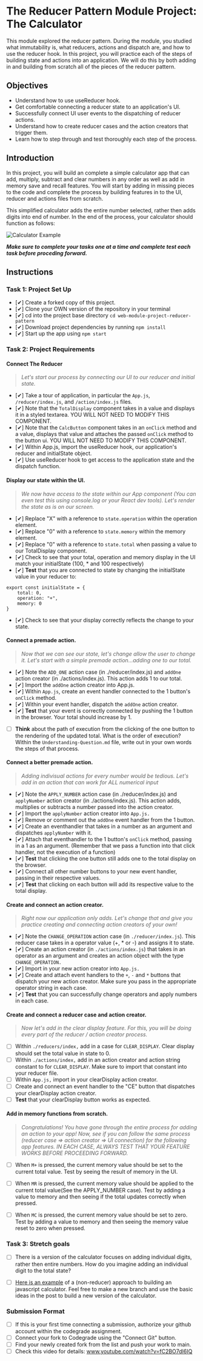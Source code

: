 # The Reducer Pattern Module Project: The Calculator

This module explored the reducer pattern. During the module, you studied what immutability is, what reducers, actions and dispatch are, and how to use the reducer hook. In this project, you will practice each of the steps of building state and actions into an application. We will do this by both adding in and building from scratch all of the pieces of the reducer pattern.

## Objectives
- Understand how to use useReducer hook.
- Get comfortable connecting a reducer state to an application's UI.
- Successfully connect UI user events to the dispatching of reducer actions.
- Understand how to create reducer cases and the action creators that trigger them.
- Learn how to step through and test thoroughly each step of the process.

## Introduction
In this project, you will build an complete a simple calculator app that can add, multiply, subtract and clear numbers in any order as well as add in memory save and recall features. You will start by adding in missing pieces to the code and complete the process by building features in to the UI, reducer and actions files from scratch.

This simplified calculator adds the entire number selected, rather then adds digits into end of number. In the end of the process, your calculator should function as follows:

![Calculator Example](project-goals.gif)

***Make sure to complete your tasks one at a time and complete test each task before proceding forward.***

## Instructions
### Task 1: Project Set Up
* [✔] Create a forked copy of this project.
* [✔] Clone your OWN version of the repository in your terminal
* [✔] cd into the project base directory `cd web-module-project-reducer-pattern`
* [✔] Download project dependencies by running `npm install`
* [✔] Start up the app using `npm start`

### Task 2: Project Requirements
#### Connect The Reducer
> *Let's start our process by connecting our UI to our reducer and initial state.*
* [✔] Take a tour of application, in particular the `App.js`, `/reducer/index.js`, and `/action/index.js` files.
* [✔] Note that the `TotalDisplay` component takes in a value and displays it in a styled textarea. YOU WILL NOT NEED TO MODIFY THIS COMPONENT.
* [✔] Note that the `CalcButton` component takes in an `onClick` method and a value, displays that value and attaches the passed `onClick` method to the button ui. YOU WILL NOT NEED TO MODIFY THIS COMPONENT.
* [✔] Within App.js, import the useReducer hook, our application's reducer and initialState object.
* [✔] Use useReducer hook to get access to the application state and the dispatch function.

#### Display our state within the UI.
> *We now have access to the state within our App component (You can even test this using console.log or your React dev tools). Let's render the state as is on our screen.*
* [✔] Replace "X" with a reference to `state.operation` within the operation element.
* [✔] Replace "0" with a reference to `state.memory` within the memory element.
* [✔] Replace "0" with a reference to `state.total` when passing a value to our TotalDisplay component.
* [✔] Check to see that your total, operation and memory display in the UI match your initialState (100, * and 100 respectively)
* [✔] **Test** that you are connected to state by changing the initialState value in your reducer to:
```
export const initialState = {
    total: 0,
    operation: "+",
    memory: 0
}
```
* [✔] Check to see that your display correctly reflects the change to your state.

#### Connect a premade action.
> *Now that we can see our state, let's change allow the user to change it. Let's start with a simple premade action...adding one to our total.*
* [✔] Note the `ADD_ONE` action case (in ./reducer/index.js) and `addOne` action creator (in ./actions/index.js). This action adds 1 to our total.
* [✔] Import the `addOne` action creator into App.js.
* [✔] Within `App.js`, create an event handler connected to the 1 button's `onClick` method.
* [✔] Within your event handler, dispatch the `addOne` action creator.
* [✔] **Test** that your event is correctly connected by pushing the 1 button in the browser. Your total should increase by 1.
* [ ] **Think** about the path of execution from the clicking of the one button to the rendering of the updated total. What is the order of execution? Within the `Understanding-Question.md` file, write out in your own words the steps of that process.


#### Connect a better premade action.
> *Adding indivisual actions for every number would be tedious. Let's add in an action that can work for ALL numerical input*
* [✔] Note the `APPLY_NUMBER` action case (in ./reducer/index.js) and `applyNumber` action creator (in ./actions/index.js). This action adds, multiplies or subtracts a number passed into the action creator.
* [✔] Import the `applyNumber` action creator into `App.js.`
* [✔] Remove or comment out the `addOne` event handler from the 1 button.
* [✔] Create an eventhandler that takes in a number as an argument and dispatches `applyNumber` with it.
* [✔] Attach that eventhandler to the 1 button's `onClick` method, passing in a 1 as an argument. (Remember that we pass a function into that click handler, not the execution of a function)
* [✔] **Test** that clicking the one button still adds one to the total display on the browser.
* [✔] Connect all other number buttons to your new event handler, passing in their respective values.
* [✔] **Test** that clicking on each button will add its respective value to the total display.

#### Create and connect an action creator.
> *Right now our application only adds. Let's change that and give you practice creating and connecting action creators of your own!*
* [✔] Note the `CHANGE_OPERATION` action case (in `./reducer/index.js`). This reducer case takes in a operator value (+, * or -) and assigns it to state.
* [✔] Create an action creator (in `./actions/index.js`) that takes in an operator as an argument and creates an action object with the type `CHANGE_OPERATION.`
* [✔] Import in your new action creator into `App.js.`
* [✔] Create and attach event handlers to the `+`, `-` and `*` buttons that dispatch your new action creator. Make sure you pass in the appropriate operator string in each case.
* [✔] **Test** that you can successfully change operators and apply numbers in each case.

#### Create and connect a reducer case and action creator.
> *Now let's add in the clear display feature. For this, you will be doing every part of the reducer / action creator process.*
* [ ] Within `./reducers/index,` add in a case for `CLEAR_DISPLAY`. Clear display should set the total value in state to 0.
* [ ] Within `./actions/index,` add in an action creator and action string constant to for `CLEAR_DISPLAY`. Make sure to import that constant into your reducer file.
* [ ] Within `App.js,` import in your clearDisplay action creator.
* [ ] Create and connect an event handler to the "CE" button that dispatches your clearDisplay action creator.
* [ ] **Test** that your clearDisplay button works as expected.

#### Add in memory functions from scratch.
> *Congratulations! You have gone through the entire process for adding an action to your app! Now, see if you can follow the same process (reducer case => action creator => UI connection) for the following app features. IN EACH CASE, ALWAYS TEST THAT YOUR FEATURE WORKS BEFORE PROCEEDING FORWARD.*

* [ ] When `M+` is pressed, the current memory value should be set to the current total value. Test by seeing the result of memory in the UI.
* [ ] When `MR` is pressed, the current memory value should be applied to the current total value(See the APPLY_NUMBER case). Test by adding a value to memory and then seeing if the total updates correctly when pressed.
* [ ] When `MC` is pressed, the current memory value should be set to zero. Test by adding a value to memory and then seeing the memory value reset to zero when pressed.


### Task 3: Stretch goals
- [ ] There is a version of the calculator focuses on adding individual digits, rather then entire numbers. How do you imagine adding an individual digit to the total state?
- [ ] [Here is an example](https://freshman.tech/calculator/) of a (non-reducer) approach to building an javascript calculator. Feel free to make a new branch and use the basic ideas in the post to build a new version of the calculator.


### Submission Format
- [ ] If this is your first time connecting a submission, authorize your github account within the codegrade assignment.
- [ ] Connect your fork to Codegrade using the "Connect Git" button.
- [ ] Find your newly created fork from the list and push your work to main.
- [ ] Check this video for details: www.youtube.com/watch?v=fC2BO7dI6IQ
